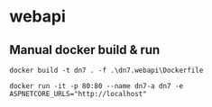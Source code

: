 ﻿# webapi

## Manual docker build & run
`docker build -t dn7 . -f .\dn7.webapi\Dockerfile`

`docker run -it -p 80:80 --name dn7-a dn7 -e ASPNETCORE_URLS="http://localhost"`